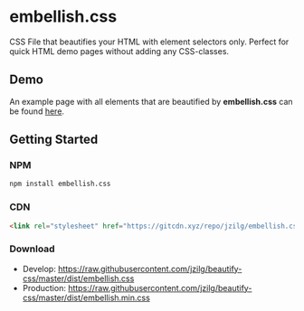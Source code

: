 # embellish.css
CSS File that beautifies your HTML with element selectors only. Perfect for quick HTML demo pages without adding any CSS-classes.

## Demo
An example page with all elements that are beautified by **embellish.css** can be found
[here](http://htmlpreview.github.io/?https://raw.githubusercontent.com/jzilg/beautify-css/master/test.html).

## Getting Started

### NPM
```bash
npm install embellish.css
```

### CDN
```html
<link rel="stylesheet" href="https://gitcdn.xyz/repo/jzilg/embellish.css/master/dist/embellish.min.css" />
```

### Download
* Develop: https://raw.githubusercontent.com/jzilg/beautify-css/master/dist/embellish.css
* Production: https://raw.githubusercontent.com/jzilg/beautify-css/master/dist/embellish.min.css
